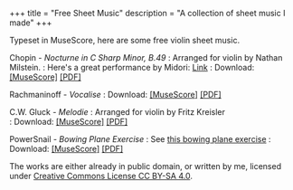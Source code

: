 +++
title = "Free Sheet Music"
description = "A collection of sheet music I made"
+++

<style>
  dt::first-letter {
    font-size: 1.5rem;
  }
</style>

Typeset in MuseScore, here are some free violin sheet music. 

Chopin - *Nocturne in C Sharp Minor, B.49*
: Arranged for violin by Nathan Milstein.
: Here's a great performance by Midori: [Link](https://www.youtube.com/watch?v=oHex-NcqX6c)
: Download: [[MuseScore]](./Chopin%20-%20Nocturne%20in%20C%23%20Minor.mscx) [[PDF]](./Chopin%20-%20Nocturne%20in%20C%23%20Minor.pdf)

Rachmaninoff - *Vocalise*
: Download: [[MuseScore]](./Rachmaninoff%20-%20Vocalise.mscx) [[PDF]](./Chopin%20-%20Nocturne%20in%20C%23%20Minor.pdf)

C.W. Gluck - *Melodie*
: Arranged for violin by Fritz Kreisler  
: Download: [[MuseScore]](./Gluck%20-%20Melodie.mscx) [[PDF]](./Gluck%20-%20Melodie.pdf)

PowerSnail - *Bowing Plane Exercise*
: See [this bowing plane exercise](/2022/bowing-planes-exercise)
: Download: [[MuseScore]](./Bowing_Planes_Exercise.mscx) [[PDF]](./Bowing_Planes_Exercise.pdf)

The works are either already in public domain, or written by me, licensed under [Creative Commons License CC BY-SA 4.0](http://creativecommons.org/licenses/by-sa/4.0/?ref=chooser-v1).
